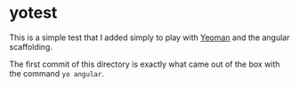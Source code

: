 # yotest

This is a simple test that I added simply to play with 
[Yeoman](http://yeoman.io/) and the angular scaffolding.

The first commit of this directory is exactly what came out
of the box with the command `yo angular`.

